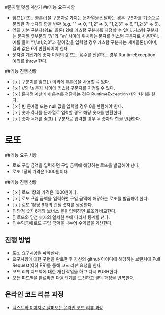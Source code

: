 #문자열 덧셈 계산기
##기능 요구 사항

* 쉼표(,) 또는 콜론(:)을 구분자로 가지는 문자열을 전달하는 경우 구분자를 기준으로 분리한 각 숫자의 합을 반환 
  (e.g. "" => 0, "1,2" => 3, "1,2,3" => 6, "1,2:3" => 6).
* 앞의 기본 구분자(쉼표, 콜론) 외에 커스텀 구분자를 지정할 수 있다. 
  커스텀 구분자는 문자열 앞부분의 “//”와 “\n” 사이에 위치하는 문자를 커스텀 구분자로 사용한다. 
  예를 들어 “//;\n1;2;3”과 같이 값을 입력할 경우 커스텀 구분자는 세미콜론(;)이며, 결과 값은 6이 반환되어야 한다.
* 문자열 계산기에 숫자 이외의 값 또는 음수를 전달하는 경우 RuntimeException 예외를 throw 한다.

##기능 진행 상황
* [ x ] 구분자를 쉼표(,) 이외에 콜론(:)을 사용할 수 있다.
* [ x ] //와 \n 문자 사이에 커스텀 구분자를 지정할 수 있다.
* [ x ] 문자열 계산기에 음수를 전달하는 경우 RuntimeException 예외 처리를 한다.
* [ x ] 빈 문자열 또는 null 값을 입력할 경우 0을 반환해야 한다.
* [ x ] 숫자 하나를 문자열로 입력할 경우 해당 숫자를 반환한다.
* [ x ] 숫자 두개를 쉼표(,) 구분자로 입력할 경우 두 숫자의 합을 반환한다.


# 로또
##기능 요구 사항
* 로또 구입 금액을 입력하면 구입 금액에 해당하는 로또를 발급해야 한다.
* 로또 1장의 가격은 1000원이다.

##기능 진행 상황
* [ x ] 로또 1장의 가격은 1000원이다.
* [ x ] 로또 구입 금액을 입력하면 구입 금액에 해당하는 로또를 발급해야 한다.
* [ x ] 로또 1장당 6개의 랜덤 숫자를 생성한다.
* [] 당첨 숫자 6개와 보너스 볼을 입력하면 로또와 비교한다.
* [] 로또와 당첨 숫자의 일치한 수에 따라서 통계를 낸다.
* [] 수익금에 로또 구입 금액을 나누어 수익률을 계산한다.

## 진행 방법
* 로또 요구사항을 파악한다.
* 요구사항에 대한 구현을 완료한 후 자신의 github 아이디에 해당하는 브랜치에 Pull Request(이하 PR)를 통해 코드 리뷰 요청을 한다.
* 코드 리뷰 피드백에 대한 개선 작업을 하고 다시 PUSH한다.
* 모든 피드백을 완료하면 다음 단계를 도전하고 앞의 과정을 반복한다.

## 온라인 코드 리뷰 과정
* [텍스트와 이미지로 살펴보는 온라인 코드 리뷰 과정](https://github.com/next-step/nextstep-docs/tree/master/codereview)